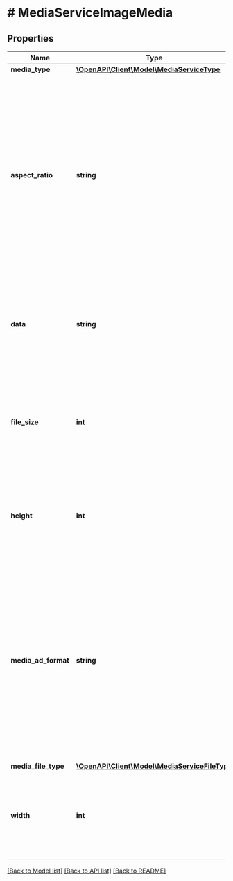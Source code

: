 # # MediaServiceImageMedia

## Properties

Name | Type | Description | Notes
------------ | ------------- | ------------- | -------------
**media_type** | [**\OpenAPI\Client\Model\MediaServiceType**](MediaServiceType.md) |  | [optional]
**aspect_ratio** | **string** | &lt;div lang&#x3D;\&quot;ja\&quot;&gt; 画像アスペクト比の種類です。&lt;br&gt; このフィールドは、レスポンスの際に返却されますが、リクエストの際には無視されます。&lt;br&gt; ※指定可能な値は、DictionaryServiceのgetMediaAdFormatで取得されるDictionaryServiceMediaAdFormatのaspectRatioフィールドをご確認ください。 &lt;/div&gt; &lt;div lang&#x3D;\&quot;en\&quot;&gt; The type of aspect ratio.&lt;br&gt; Although this field will be returned in the response, it will be ignored on input. &lt;br&gt; * Available values can be referred to aspectRatio field of DictionaryServiceMediaAdFormat object obtained by getMediaAdFormat operation of DictionaryService. &lt;/div&gt; | [optional]
**data** | **string** | &lt;div lang&#x3D;\&quot;ja\&quot;&gt;画像ファイルのbase64エンコードです。ADD時のみ指定可能で、GET時のレスポンスでは値は取得されません。&lt;/div&gt; &lt;div lang&#x3D;\&quot;en\&quot;&gt;The image file in base64 encode. It can be specified on ADD, however no value returns on the response of GET.&lt;/div&gt; | [optional]
**file_size** | **int** | &lt;div lang&#x3D;\&quot;ja\&quot;&gt; ファイルサイズです。&lt;br&gt; このフィールドは、レスポンスの際に返却されますが、リクエストの際には無視されます。 &lt;/div&gt; &lt;div lang&#x3D;\&quot;en\&quot;&gt; The file size of image. &lt;br&gt; Although this field will be returned in the response, it will be ignored on input. &lt;/div&gt; | [optional]
**height** | **int** | &lt;div lang&#x3D;\&quot;ja\&quot;&gt; 縦の長さです。&lt;br&gt; このフィールドは、レスポンスの際に返却されますが、リクエストの際には無視されます。 &lt;/div&gt; &lt;div lang&#x3D;\&quot;en\&quot;&gt; The height of image. &lt;br&gt; Although this field will be returned in the response, it will be ignored on input. &lt;/div&gt; | [optional]
**media_ad_format** | **string** | &lt;div lang&#x3D;\&quot;ja\&quot;&gt; 画像フォーマットの種類です。&lt;br&gt; このフィールドは、レスポンスの際に返却されますが、リクエストの際には無視されます。&lt;br&gt; ※指定可能な値は、DictionaryServiceのgetMediaAdFormatで取得されるDictionaryServiceMediaAdFormatのadFormatフィールドをご確認ください。 &lt;/div&gt; &lt;div lang&#x3D;\&quot;en\&quot;&gt; The type of image format.&lt;br&gt; Although this field will be returned in the response, it will be ignored on input. &lt;br&gt; * Available values can be referred to adFormat field of DictionaryServiceMediaAdFormat object obtained by getMediaAdFormat operation of DictionaryService. &lt;/div&gt; | [optional]
**media_file_type** | [**\OpenAPI\Client\Model\MediaServiceFileType**](MediaServiceFileType.md) |  | [optional]
**width** | **int** | &lt;div lang&#x3D;\&quot;ja\&quot;&gt; 横幅です。&lt;br&gt; このフィールドは、レスポンスの際に返却されますが、リクエストの際には無視されます。 &lt;/div&gt; &lt;div lang&#x3D;\&quot;en\&quot;&gt; The width of image.&lt;br&gt; Although this field will be returned in the response, it will be ignored on input. &lt;/div&gt; | [optional]

[[Back to Model list]](../../README.md#models) [[Back to API list]](../../README.md#endpoints) [[Back to README]](../../README.md)
